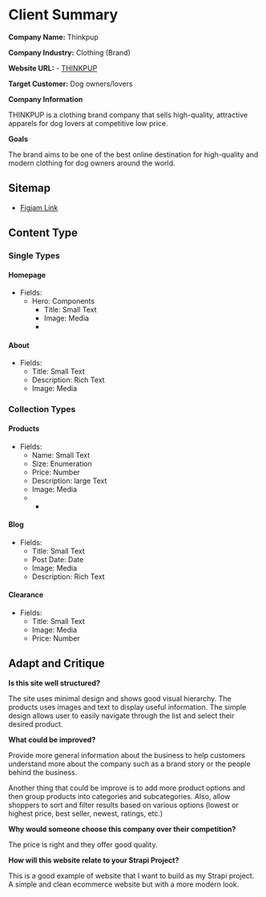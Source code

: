 # Client Summary
**Company Name:** Thinkpup

**Company Industry:** Clothing (Brand)

**Website URL:** - [THINKPUP](https://thinkpup.com/)

**Target Customer:** Dog owners/lovers

**Company Information**

THINKPUP is a clothing brand company that sells high-quality, attractive apparels for dog lovers at competitive low price.

**Goals**

The brand aims to be one of the best online destination for high-quality and modern clothing for dog owners around the world.

## Sitemap
- [Figjam Link](https://www.figma.com/file/d11lqFey5llq4wJBhmNhv0/Untitled?node-id=0%3A1)

## Content Type
### Single Types
#### Homepage
- Fields:
  - Hero: Components
    - Title: Small Text
    - Image: Media
    - ![]()
#### About
  - Fields:
    - Title: Small Text
    - Description: Rich Text
    - Image: Media

### Collection Types
#### Products
  - Fields:
    - Name: Small Text
    - Size: Enumeration
    - Price: Number
    - Description: large Text
    - Image: Media
    - - ![]()

#### Blog
  - Fields:
    - Title: Small Text
    - Post Date: Date
    - Image: Media
    - Description: Rich Text

#### Clearance
  - Fields:
    - Title: Small Text
    - Image: Media
    - Price: Number

## Adapt and Critique
**Is this site well structured?**

The site uses minimal design and shows good visual hierarchy. The products uses images and text to display useful information. The simple design allows user to easily navigate through the list and select their desired product.

**What could be improved?**

Provide more general information about the business to help customers understand more about the company such as a brand story or the people behind the business.

Another thing that could be improve is to add more product options and then group products into categories and subcategories. Also, allow shoppers to sort and filter results based on various options (lowest or highest price, best seller, newest, ratings, etc.)

**Why would someone choose this company over their competition?**

The price is right and they offer good quality.

**How will this website relate to your Strapi Project?**

This is a good example of website that I want to build as my Strapi project. A simple and clean ecommerce website but with a more modern look.

